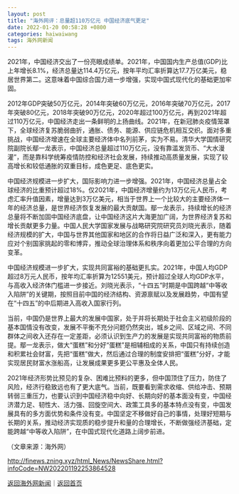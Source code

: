 ```yaml
---
layout: post
title: "海外网评：总量超110万亿元 中国经济底气更足"
date: 2022-01-20 00:58:28 +0800
categories: haiwaiwang
tags: 海外网新闻
---
```

<p>2021年，中国经济交出了一份亮眼成绩单。2021年，中国国内生产总值(GDP)比上年增长8.1%，经济总量达114.4万亿元，按年平均汇率折算达17.7万亿美元，稳居世界第二。这意味着中国综合国力进一步增强，实现中国式现代化的基础更加牢固。</p><p>2012年GDP突破50万亿元，2014年突破60万亿元，2016年突破70万亿元，2017年突破80亿元，2018年突破90万亿元，2020年超过100万亿元，再到2021年超过110万亿元，中国经济走出一条鲜明的上扬曲线。2021年，在新冠肺炎疫情笼罩下，全球经济复苏脆弱曲折，通胀、债务、能源、供应链危机相互交织。面对多重挑战，中国经济增速在全球主要经济体中名列前茅，实为不易。清华大学国情研究院副院长鄢一龙表示，中国经济总量超过110万亿元，没有靠滥发货币、“大水漫灌”，而是靠科学统筹疫情防控和经济社会发展，持续推动高质量发展，实现了较高增长和较低通胀的双重目标，成色更足、底色更实。</p><p>中国经济规模进一步扩大，国际影响力进一步增强。2021年，中国经济总量占全球经济的比重预计超过18%。仅2021年，中国经济增量约为13万亿元人民币，考虑汇率升值因素，增量达到3万亿美元，相当于世界上一个比较大的主要经济体一年的经济总量，是世界经济恢复发展的最大贡献国。鄢一龙表示，持续增长的经济总量将不断加固中国经济底盘，让中国经济这片大海更加广阔，为世界经济复苏和增长贡献更多力量。中国人民大学国家发展与战略研究院研究员刘晓光表示，随着经济规模的扩大，中国与世界其他国家和地区的合作将日益广泛和深入，更有能力应对个别国家挑起的零和博弈，推动全球治理体系和秩序向着更加公平合理的方向变革。</p><p>中国经济规模进一步扩大，实现共同富裕的基础更扎实。2021年，中国人均GDP超过8万元人民币，按年均汇率折算为12551美元，预计超过全球人均GDP水平，与高收入经济体门槛进一步接近。刘晓光表示，“十四五”时期是中国跨越“中等收入陷阱”的关键期，按照目前中国的经济结构、资源禀赋以及发展趋势，中国有望在“十四五”的中后期进入高收入国家行列。</p><p>当前，中国仍是世界上最大的发展中国家，处于并将长期处于社会主义初级阶段的基本国情没有改变，发展不平衡不充分问题仍然突出，城乡之间、区域之间、不同群体之间收入还存在一定差距，必须认识到生产力的发展是实现共同富裕的物质前提。鄢一龙表示，做大“蛋糕”和分好“蛋糕”是相辅相成的关系，中国只有持续创造和积累社会财富，先把“蛋糕”做大，然后通过合理的制度安排把“蛋糕”分好，才能实现居民财富水涨船高，让发展成果更多更公平惠及全体人民。</p><p>2021年经济形势比预见的复杂、困难比预料的更多，但中国顶住了压力，防住了风险，经济行稳致远也有了更大底气。当前，既要看到需求收缩、供给冲击、预期转弱三重压力，也要认识到中国经济稳中向好、长期向好的基本面没有变，中国经济潜力足、韧性大、活力强、回旋空间大、政策工具多的基本特点没有变，中国发展具有的多方面优势和条件没有变。中国坚定不移做好自己的事情，处理好短期与长期的关系，推动经济实现质的稳步提升和量的合理增长，不断做强经济基础，定能跨越“中等收入陷阱”，在中国式现代化道路上阔步前进。</p><p class="em_media">（文章来源：海外网）</p>

<http://finews.zning.xyz/html_News/NewsShare.html?infoCode=NW202201192253864528>

[返回海外网新闻](//finews.withounder.com/category/haiwaiwang.html)｜[返回首页](//finews.withounder.com/)